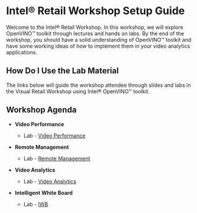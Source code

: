 # Intel® Retail Workshop Setup Guide
Welcome to the Intel® Retail Workshop. In this workshop, we will explore  OpenVINO™ toolkit through lectures and hands on labs. By the end of the workshop, you should have a solid understanding of OpenVINO™ toolkit and have some working ideas of how to implement them in your video analytics applications.
## How Do I Use the Lab Material
The links below will guide the workshop attendee through slides and labs in the Visual Retail Workshop using Intel® OpenVINO™ toolkit.

## Workshop Agenda
<!-- * **Setup and deployment**
    - Slide Deck -
    - Lab - [Setup and deployment](./Setup_and_deployment.md)-->


* **Video Performance**
  <!--- Slide Deck --->
  - Lab - [Video Performance](./Video_Performance/README.md)


* **Remote Management**
  <!--- Slide Deck --->
  - Lab - [Remote Management](./Remote_Management/README.md)


* **Video Analytics**
    <!--- Slide Deck --->
    - Lab - [Video Analytics](./Video_Analytics/README.md)

* **Intelligent White Board**
    <!--- Slide Deck --->
    - Lab - [IWB](./IWB/IntelUnitePluginDevelopment.md)
